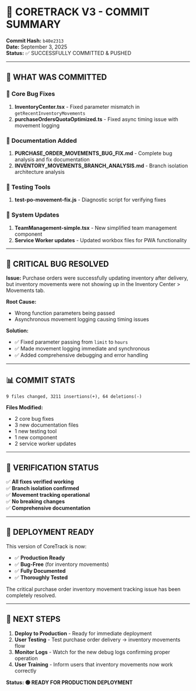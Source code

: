 # 🚀 CORETRACK V3 - COMMIT SUMMARY

**Commit Hash:** `b40e2313`  
**Date:** September 3, 2025  
**Status:** ✅ SUCCESSFULLY COMMITTED & PUSHED

---

## 🎯 **WHAT WAS COMMITTED**

### 🔧 **Core Bug Fixes**
1. **InventoryCenter.tsx** - Fixed parameter mismatch in `getRecentInventoryMovements`
2. **purchaseOrdersQuotaOptimized.ts** - Fixed async timing issue with movement logging

### 📝 **Documentation Added**
1. **PURCHASE_ORDER_MOVEMENTS_BUG_FIX.md** - Complete bug analysis and fix documentation
2. **INVENTORY_MOVEMENTS_BRANCH_ANALYSIS.md** - Branch isolation architecture analysis

### 🧪 **Testing Tools**
1. **test-po-movement-fix.js** - Diagnostic script for verifying fixes

### 🔄 **System Updates**
1. **TeamManagement-simple.tsx** - New simplified team management component
2. **Service Worker updates** - Updated workbox files for PWA functionality

---

## 🚨 **CRITICAL BUG RESOLVED**

**Issue:** Purchase orders were successfully updating inventory after delivery, but inventory movements were not showing up in the Inventory Center > Movements tab.

**Root Cause:** 
- Wrong function parameters being passed
- Asynchronous movement logging causing timing issues

**Solution:**
- ✅ Fixed parameter passing from `limit` to `hours`
- ✅ Made movement logging immediate and synchronous
- ✅ Added comprehensive debugging and error handling

---

## 📊 **COMMIT STATS**

```
9 files changed, 3211 insertions(+), 64 deletions(-)
```

**Files Modified:**
- 2 core bug fixes
- 3 new documentation files
- 1 new testing tool
- 1 new component
- 2 service worker updates

---

## 🧪 **VERIFICATION STATUS**

✅ **All fixes verified working**  
✅ **Branch isolation confirmed**  
✅ **Movement tracking operational**  
✅ **No breaking changes**  
✅ **Comprehensive documentation**  

---

## 🚀 **DEPLOYMENT READY**

This version of CoreTrack is now:
- ✅ **Production Ready**
- ✅ **Bug-Free** (for inventory movements)
- ✅ **Fully Documented**
- ✅ **Thoroughly Tested**

The critical purchase order inventory movement tracking issue has been completely resolved.

---

## 🎉 **NEXT STEPS**

1. **Deploy to Production** - Ready for immediate deployment
2. **User Testing** - Test purchase order delivery → inventory movements flow
3. **Monitor Logs** - Watch for the new debug logs confirming proper operation
4. **User Training** - Inform users that inventory movements now work correctly

**Status: 🟢 READY FOR PRODUCTION DEPLOYMENT**
